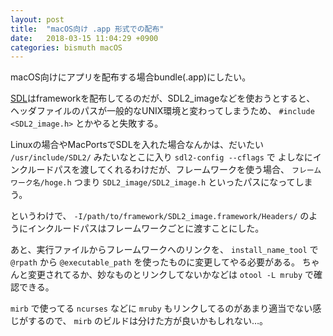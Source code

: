 ```yaml
---
layout: post
title:  "macOS向け .app 形式での配布"
date:   2018-03-15 11:04:29 +0900
categories: bismuth macOS
---
```


macOS向けにアプリを配布する場合bundle(.app)にしたい。

[SDL](https://www.libsdl.org/)はframeworkを配布してるのだが、SDL2_imageなどを使おうとすると、
ヘッダファイルのパスが一般的なUNIX環境と変わってしまうため、 `#include <SDL2_image.h>` とかやると失敗する。

Linuxの場合やMacPortsでSDLを入れた場合なんかは、だいたい `/usr/include/SDL2/` みたいなとこに入り `sdl2-config --cflags` で
よしなにインクルードパスを渡してくれるわけだが、フレームワークを使う場合、 `フレームワーク名/hoge.h` つまり `SDL2_image/SDL2_image.h`
といったパスになってしまう。

というわけで、 `-I/path/to/framework/SDL2_image.framework/Headers/` のようにインクルードパスはフレームワークごとに渡すことにした。

あと、実行ファイルからフレームワークへのリンクを、 `install_name_tool` で `@rpath` から `@executable_path` を使ったものに変更してやる必要がある。
ちゃんと変更されてるか、妙なものとリンクしてないかなどは `otool -L mruby` で確認できる。

`mirb` で使ってる `ncurses` などに `mruby` もリンクしてるのがあまり適当でない感じがするので、 `mirb` のビルドは分けた方が良いかもしれない…。
